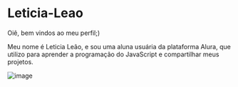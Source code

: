 # Leticia-Leao

Oiê, bem vindos ao meu perfil;)

Meu nome é Leticia Leão, e sou uma aluna usuária da plataforma Alura, que utilizo para aprender a programação do JavaScript e compartilhar meus projetos.

![image](https://github.com/LetLeao/Leticia-Leao-/assets/169062083/0072a628-26e2-4c04-909d-45cc4afc3209)
